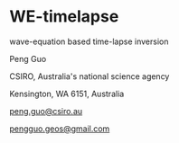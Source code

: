 # WE-timelapse
wave-equation based time-lapse inversion

Peng Guo

CSIRO, Australia's national science agency

Kensington, WA 6151, Australia

peng.guo@csiro.au

pengguo.geos@gmail.com


